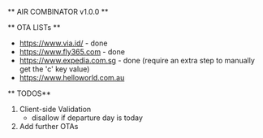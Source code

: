 ** AIR COMBINATOR v1.0.0 **

** OTA LISTs **

* https://www.via.id/ - done
* https://www.fly365.com - done
* https://www.expedia.com.sg - done (require an extra step to manually get the 'c' key value)
* https://www.helloworld.com.au


** TODOS**

1. Client-side Validation
    - disallow if departure day is today
2. Add further OTAs